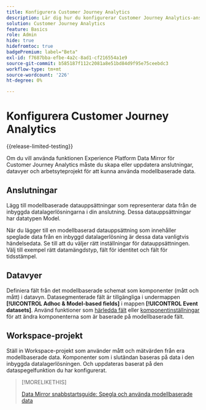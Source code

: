 ```yaml
---
title: Konfigurera Customer Journey Analytics
description: Lär dig hur du konfigurerar Customer Journey Analytics-anslutningar, datavyer och projekt för Experience Platform Data Mirror för Customer Journey Analytics
solution: Customer Journey Analytics
feature: Basics
role: Admin
hide: true
hidefromtoc: true
badgePremium: label="Beta"
exl-id: f7687bba-efbe-4a2c-8ad1-cf216554a1e9
source-git-commit: b585187f112c2081a8e51bd84d9f95e75ceebdc3
workflow-type: tm+mt
source-wordcount: '226'
ht-degree: 0%

---
```


# Konfigurera Customer Journey Analytics

{{release-limited-testing}}

Om du vill använda funktionen Experience Platform Data Mirror för Customer Journey Analytics måste du skapa eller uppdatera anslutningar, datavyer och arbetsyteprojekt för att kunna använda modellbaserade data.

## Anslutningar

Lägg till modellbaserade datauppsättningar som representerar data från de inbyggda datalagerlösningarna i din anslutning. Dessa datauppsättningar har datatypen Model.

När du lägger till en modellbaserad datauppsättning som innehåller speglade data från en inbyggd datalagerlösning är dessa data vanligtvis händelsedata. Se till att du väljer rätt inställningar för datauppsättningen. Välj till exempel rätt datamängdstyp, fält för identitet och fält för tidsstämpel.


## Datavyer

Definiera fält från det modellbaserade schemat som komponenter (mått och mått) i datavyn. Datasegmenterade fält är tillgängliga i undermappen **[!UICONTROL Adhoc & Model-based fields]** i mappen **[!UICONTROL Event datasets]**. Använd funktioner som [härledda fält](/help/data-views/derived-fields/derived-fields.md) eller [komponentinställningar](/help/data-views/component-settings/overview.md) för att ändra komponenterna som är baserade på modellbaserade fält.


## Workspace-projekt

Ställ in Workspace-projekt som använder mått och mätvärden från era modellbaserade data. Komponenter som i slutändan baseras på data i den inbyggda datalagerlösningen. Och uppdateras baserat på den dataspegelfunktion du har konfigurerat.

>[!MORELIKETHIS]
>
>[Data Mirror snabbstartsguide: Spegla och använda modellbaserade data](model-based.md)
>
